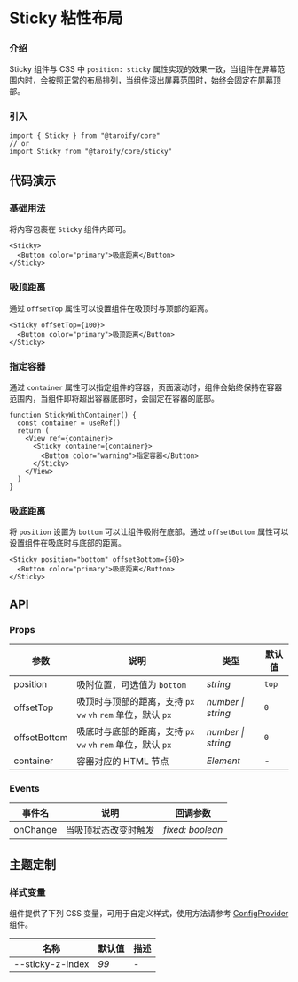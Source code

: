 # Sticky 粘性布局

### 介绍

Sticky 组件与 CSS 中 `position: sticky` 属性实现的效果一致，当组件在屏幕范围内时，会按照正常的布局排列，当组件滚出屏幕范围时，始终会固定在屏幕顶部。

### 引入

```tsx
import { Sticky } from "@taroify/core"
// or
import Sticky from "@taroify/core/sticky"
```

## 代码演示

### 基础用法

将内容包裹在 `Sticky` 组件内即可。

```tsx
<Sticky>
  <Button color="primary">吸底距离</Button>
</Sticky>
```

### 吸顶距离

通过 `offsetTop` 属性可以设置组件在吸顶时与顶部的距离。

```tsx
<Sticky offsetTop={100}>
  <Button color="primary">吸顶距离</Button>
</Sticky>
```

### 指定容器

通过 `container` 属性可以指定组件的容器，页面滚动时，组件会始终保持在容器范围内，当组件即将超出容器底部时，会固定在容器的底部。

```tsx
function StickyWithContainer() {
  const container = useRef()
  return (
    <View ref={container}>
      <Sticky container={container}>
        <Button color="warning">指定容器</Button>
      </Sticky>
    </View>
  )
}
```

### 吸底距离

将 `position` 设置为 `bottom` 可以让组件吸附在底部。通过 `offsetBottom` 属性可以设置组件在吸底时与底部的距离。

```tsx
<Sticky position="bottom" offsetBottom={50}>
  <Button color="primary">吸底距离</Button>
</Sticky>
```

## API

### Props

| 参数 | 说明 | 类型 | 默认值 |
| --- | --- | --- | --- |
| position | 吸附位置，可选值为 `bottom` | _string_ | `top` |
| offsetTop | 吸顶时与顶部的距离，支持 `px` `vw` `vh` `rem` 单位，默认 `px` | _number \| string_ | `0` |
| offsetBottom | 吸底时与底部的距离，支持 `px` `vw` `vh` `rem` 单位，默认 `px` | _number \| string_ | `0` |
| container | 容器对应的 HTML 节点 | _Element_ | - |

### Events

| 事件名 | 说明 | 回调参数 |
| --- | --- | --- |
| onChange | 当吸顶状态改变时触发 | _fixed: boolean_ |

## 主题定制

### 样式变量

组件提供了下列 CSS 变量，可用于自定义样式，使用方法请参考 [ConfigProvider](/components/config-provider/) 组件。

| 名称               | 默认值  | 描述  |
|------------------|------|-----|
| --sticky-z-index | _99_ | -   |
